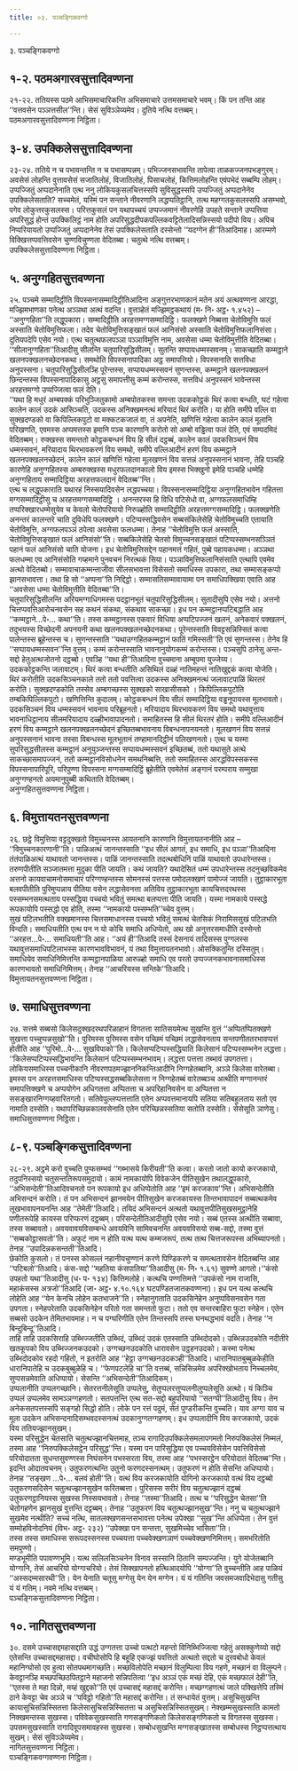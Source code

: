 ```yaml
---
title: ०३. पञ्चङ्गिकवग्गो

---
```

३. पञ्चङ्गिकवग्गो  


## १-२. पठमअगारवसुत्तादिवण्णना

२१-२२. ततियस्स पठमे आभिसमाचारिकन्ति अभिसमाचारे उत्तमसमाचारे भवम्। किं पन तन्ति आह ‘‘वत्तवसेन पञ्ञत्तसील’’न्ति। सेसं सुविञ्ञेय्यमेव। दुतिये नत्थि वत्तब्बम्।  
पठमअगारवसुत्तादिवण्णना निट्ठिता।  


## ३-४. उपक्किलेससुत्तादिवण्णना

२३-२४. ततिये न च पभावन्तन्ति न च पभासम्पन्नम्। पभिज्जनसभावन्ति तापेत्वा ताळकज्जनपभङ्गुरम्। अवसेसं लोहन्ति वुत्तावसेसं सजातिलोहं, विजातिलोहं, पिसाचलोहं, कित्तिमलोहन्ति एवंपभेदं सब्बम्पि लोहम्। उप्पज्जितुं अप्पदानेनाति एत्थ ननु लोकियकुसलचित्तस्सपि सुविसुद्धस्सपि उप्पज्जितुं अप्पदानेनेव उपक्किलेसताति? सच्चमेतं, यस्मिं पन सन्ताने नीवरणानि लद्धप्पतिट्ठानि, तत्थ महग्गतकुसलस्सपि असम्भवो, पगेव लोकुत्तरकुसलस्स। परित्तकुसलं पन यथापच्चयं उप्पज्जमानं नीवरणेहि उपहते सन्ताने उप्पत्तिया अपरिसुद्धं होन्तं उपक्किलिट्ठं नाम होति अपरिसुद्धदीपकपल्लिकवट्टितेलादिसन्निस्सयो पदीपो विय। अपिच निप्परियायतो उप्पज्जितुं अप्पदानेनेव तेसं उपक्किलेसताति दस्सेन्तो ‘‘यदग्गेन ही’’तिआदिमाह। आरम्मणे विक्खित्तप्पवत्तिवसेन चुण्णविचुण्णता वेदितब्बा। चतुत्थे नत्थि वत्तब्बम्।  
उपक्किलेससुत्तादिवण्णना निट्ठिता।  


## ५. अनुग्गहितसुत्तवण्णना

२५. पञ्चमे सम्मादिट्ठीति विपस्सनासम्मादिट्ठीतिआदिना अङ्गुत्तरभाणकानं मतेन अयं अत्थवण्णना आरद्धा, मज्झिमभाणका पनेत्थ अञ्ञथा अत्थं वदन्ति। वुत्तञ्हेतं मज्झिमट्ठकथायं (म॰ नि॰ अट्ठ॰ १.४५२) –  
‘‘अनुग्गहिता’’ति लद्धूपकारा। सम्मादिट्ठीति अरहत्तमग्गसम्मादिट्ठि। फलक्खणे निब्बत्ता चेतोविमुत्ति फलं अस्साति चेतोविमुत्तिफला। तदेव चेतोविमुत्तिसङ्खातं फलं आनिसंसो अस्साति चेतोविमुत्तिफलानिसंसा। दुतियपदेपि एसेव नयो। एत्थ चतुत्थफलपञ्ञा पञ्ञाविमुत्ति नाम, अवसेसा धम्मा चेतोविमुत्तीति वेदितब्बा। ‘‘सीलानुग्गहिता’’तिआदीसु सीलन्ति चतुपारिसुद्धिसीलम्। सुतन्ति सप्पायधम्मस्सवनम्। साकच्छाति कम्मट्ठाने खलनपक्खलनच्छेदनकथा। समथोति विपस्सनापादिका अट्ठ समापत्तियो। विपस्सनाति सत्तविधा अनुपस्सना। चतुपारिसुद्धिसीलञ्हि पूरेन्तस्स, सप्पायधम्मस्सवनं सुणन्तस्स, कम्मट्ठाने खलनपक्खलनं छिन्दन्तस्स विपस्सनापादिकासु अट्ठसु समापत्तीसु कम्मं करोन्तस्स, सत्तविधं अनुपस्सनं भावेन्तस्स अरहत्तमग्गो उप्पज्जित्वा फलं देति।  
‘‘यथा हि मधुरं अम्बपक्कं परिभुञ्जितुकामो अम्बपोतकस्स समन्ता उदककोट्ठकं थिरं कत्वा बन्धति, घटं गहेत्वा कालेन कालं उदकं आसिञ्चति, उदकस्स अनिक्खमनत्थं मरियादं थिरं करोति। या होति समीपे वल्लि वा सुक्खदण्डको वा किपिल्लिकपुटो वा मक्कटकजालं वा, तं अपनेति, खणित्तिं गहेत्वा कालेन कालं मूलानि परिखणति, एवमस्स अप्पमत्तस्स इमानि पञ्च कारणानि करोतो सो अम्बो वड्ढित्वा फलं देति, एवं सम्पदमिदं वेदितब्बम्। रुक्खस्स समन्ततो कोट्ठकबन्धनं विय हि सीलं दट्ठब्बं, कालेन कालं उदकसिञ्चनं विय धम्मस्सवनं, मरियादाय थिरभावकरणं विय समथो, समीपे वल्लिआदीनं हरणं विय कम्मट्ठाने खलनपक्खलनच्छेदनं, कालेन कालं खणित्तिं गहेत्वा मूलखणनं विय सत्तन्नं अनुपस्सनानं भावना, तेहि पञ्चहि कारणेहि अनुग्गहितस्स अम्बरुक्खस्स मधुरफलदानकालो विय इमस्स भिक्खुनो इमेहि पञ्चहि धम्मेहि अनुग्गहिताय सम्मादिट्ठिया अरहत्तफलदानं वेदितब्ब’’न्ति।  
एत्थ च लद्धूपकाराति यथारहं निस्सयादिवसेन लद्धपच्चया। विपस्सनासम्मादिट्ठिया अनुग्गहितभावेन गहितत्ता मग्गसम्मादिट्ठीसु च अरहत्तमग्गसम्मादिट्ठि । अनन्तरस्स हि विधि पटिसेधो वा, अग्गफलसमाधिम्हि तप्परिक्खारधम्मेसुयेव च केवलो चेतोपरियायो निरुळ्होति सम्मादिट्ठीति अरहत्तमग्गसम्मादिट्ठि। फलक्खणेति अनन्तरं कालन्तरे चाति दुविधेपि फलक्खणे। पटिप्पस्सद्धिवसेन सब्बसंकिलेसेहि चेतोविमुच्चति एतायाति चेतोविमुत्ति, अग्गफलपञ्ञं ठपेत्वा अवसेसा फलधम्मा। तेनाह ‘‘चेतोविमुत्ति फलं अस्साति, चेतोविमुत्तिसङ्खातं फलं आनिसंसो’’ति। सब्बकिलेसेहि चेतसो विमुच्चनसङ्खातं पटिप्पस्सम्भनसञ्ञितं पहानं फलं आनिसंसो चाति योजना। इध चेतोविमुत्तिसद्देन पहानमत्तं गहितं, पुब्बे पहायकधम्मा। अञ्ञथा फलधम्मा एव आनिसंसोति गय्हमाने पुनवचनं निरत्थकं सिया। पञ्ञाविमुत्तिफलानिसंसाति एत्थापि एवमेव अत्थो वेदितब्बो। सम्मावाचाकम्मन्ताजीवा सीलसभावत्ता विसेसतो समाधिस्स उपकारा, तथा सम्मासङ्कप्पो झानसभावत्ता। तथा हि सो ‘‘अप्पना’’ति निद्दिट्ठो। सम्मासतिसम्मावायामा पन समाधिपक्खिया एवाति आह ‘‘अवसेसा धम्मा चेतोविमुत्तीति वेदितब्बा’’ति।  
चतुपारिसुद्धिसीलन्ति अरियमग्गाधिगमस्स पदट्ठानभूतं चतुपारिसुद्धिसीलम्। सुतादीसुपि एसेव नयो। अत्तनो चित्तप्पवत्तिआरोचनवसेन सह कथनं संकथा, संकथाव साकच्छा। इध पन कम्मट्ठानप्पटिबद्धाति आह ‘‘कम्मट्ठाने…पे॰… कथा’’ति। तस्स कम्मट्ठानस्स एकवारं विधिया अप्पटिपज्जनं खलनं, अनेकवारं पक्खलनं, तदुभयस्स विच्छेदनी अपनयनी कथा खलनपक्खलनच्छेदनकथा। पूरेन्तस्साति विवट्टसन्निस्सितं कत्वा पालेन्तस्स ब्रूहेन्तस्स च। सुणन्तस्साति ‘‘यथाउग्गहितकम्मट्ठानं फातिं गमिस्सती’’ति एवं सुणन्तस्स। तेनेव हि ‘‘सप्पायधम्मस्सवन’’न्ति वुत्तम्। कम्मं करोन्तस्साति भावनानुयोगकम्मं करोन्तस्स। पञ्चसुपि ठानेसु अन्त-सद्दो हेतुअत्थजोतनो दट्ठब्बो। एवञ्हि ‘‘यथा ही’’तिआदिना वुच्चमाना अम्बूपमा युज्जेय्य।  
उदककोट्ठकन्ति जलावाटम्। थिरं कत्वा बन्धतीति असिथिलं दळ्हं नातिमहन्तं नातिखुद्दकं कत्वा योजेति। थिरं करोतीति उदकसिञ्चनकाले ततो ततो पवत्तित्वा उदकस्स अनिक्खमनत्थं जलावाटपाळिं थिरतरं करोति। सुक्खदण्डकोति तस्सेव अम्बगच्छस्स सुक्खको साखासीसको । किपिल्लिकपुटोति तम्बकिपिल्लिकपुटो। खणित्तिन्ति कुदालम्। कोट्ठकबन्धनं विय सीलं सम्मादिट्ठिया वड्ढनूपायस्स मूलभावतो। उदकसिञ्चनं विय धम्मस्सवनं भावनाय परिब्रूहनतो। मरियादाय थिरभावकरणं विय समथो यथावुत्ताय भावनाधिट्ठानाय सीलमरियादाय दळ्हीभावापादनतो। समाहितस्स हि सीलं थिरतरं होति। समीपे वल्लिआदीनं हरणं विय कम्मट्ठाने खलनपक्खलनच्छेदनं इच्छितब्बभावनाय विबन्धनापनयनतो। मूलखणनं विय सत्तन्नं अनुपस्सनानं भावना तस्सा विबन्धस्स मूलभूतानं तण्हामानदिट्ठीनं पलिखणनतो। एत्थ च यस्मा सुपरिसुद्धसीलस्स कम्मट्ठानं अनुयुञ्जन्तस्स सप्पायधम्मस्सवनं इच्छितब्बं, ततो यथासुते अत्थे साकच्छासमापज्जनं, ततो कम्मट्ठानविसोधनेन समथनिब्बत्ति, ततो समाहितस्स आरद्धविपस्सकस्स विपस्सनापारिपूरि, परिपुण्णा विपस्सना मग्गसम्मादिट्ठिं ब्रूहेतीति एवमेतेसं अङ्गानं परम्पराय सम्मुखा अनुग्गण्हनतो अयमानुपुब्बी कथिताति वेदितब्बम्।  
अनुग्गहितसुत्तवण्णना निट्ठिता।  


## ६. विमुत्तायतनसुत्तवण्णना

२६. छट्ठे विमुत्तिया वट्टदुक्खतो विमुच्चनस्स आयतनानि कारणानि विमुत्तायतनानीति आह – ‘‘विमुच्चनकारणानी’’ति। पाळिअत्थं जानन्तस्साति ‘‘इध सीलं आगतं, इध समाधि, इध पञ्ञा’’तिआदिना तंतंपाळिअत्थं याथावतो जानन्तस्स। पाळिं जानन्तस्साति तदत्थबोधिनिं पाळिं याथावतो उपधारेन्तस्स। तरुणपीतीति सञ्जातमत्ता मुदुका पीति जायति। कथं जायति? यथादेसितं धम्मं उपधारेन्तस्स तदनुच्छविकमेव अत्तनो कायवाचामनोसमाचारं परिग्गण्हन्तस्स सोमनस्सं पत्तस्स पमोदलक्खणं पामोज्जं जायति। तुट्ठाकारभूता बलवपीतीति पुरिमुप्पन्नाय पीतिया वसेन लद्धासेवनत्ता अतिविय तुट्ठाकारभूता कायचित्तदरथस्स पस्सम्भनसमत्थताय पस्सद्धिया पच्चयो भवितुं समत्था बलप्पत्ता पीति जायति। यस्मा नामकाये पस्सद्धे रूपकायोपि पस्सद्धो एव होति, तस्मा ‘‘नामकायो पस्सम्भति’’च्चेव वुत्तम्।  
सुखं पटिलभतीति वक्खमानस्स चित्तसमाधानस्स पच्चयो भवितुं समत्थं चेतसिकं निरामिससुखं पटिलभति विन्दति। समाधियतीति एत्थ पन न यो कोचि समाधि अधिप्पेतो, अथ खो अनुत्तरसमाधीति दस्सेन्तो ‘‘अरहत्त…पे॰… समाधियती’’ति आह। ‘‘अयं ही’’तिआदि तस्सं देसनायं तादिसस्स पुग्गलस्स यथावुत्तसमाधिपटिलाभस्स कारणभावविभावनं, यं तथा विमुत्तायतनभावो। ओसक्कितुन्ति दस्सितुम्। समाधियेव समाधिनिमित्तन्ति कम्मट्ठानपाळिया आरुळ्हो समाधि एव परतो उप्पज्जनकभावनासमाधिस्स कारणभावतो समाधिनिमित्तम्। तेनाह ‘‘आचरियस्स सन्तिके’’तिआदि।  
विमुत्तायतनसुत्तवण्णना निट्ठिता।  


## ७. समाधिसुत्तवण्णना

२७. सत्तमे सब्बसो किलेसदुक्खदरथपरिळाहानं विगतत्ता सातिसयमेत्थ सुखन्ति वुत्तं ‘‘अप्पितप्पितक्खणे सुखत्ता पच्चुप्पन्नसुखो’’ति। पुरिमस्स पुरिमस्स वसेन पच्छिमं पच्छिमं लद्धासेवनताय सन्तपणीततरभावप्पत्तं होतीति आह ‘‘पुरिमो…पे॰… सुखविपाको’’ति। किलेसप्पटिप्पस्सद्धियाति किलेसानं पटिप्पस्सम्भनेन लद्धत्ता। ‘‘किलेसप्पटिप्पस्सद्धिभावन्ति किलेसानं पटिप्पस्सम्भनभावम्। लद्धत्ता पत्तत्ता तब्भावं उपगतत्ता। लोकियसमाधिस्स पच्चनीकानि नीवरणपठमज्झाननिकन्तिआदीनि निग्गहेतब्बानि, अञ्ञे किलेसा वारेतब्बा। इमस्स पन अरहत्तसमाधिस्स पटिप्पस्सद्धसब्बकिलेसत्ता न निग्गहेतब्बं वारेतब्बञ्च अत्थीति मग्गानन्तरं समापत्तिक्खणे च अप्पयोगेन अधिगतत्ता अप्पितत्ता च अपरिहानिवसेन वा अप्पितत्ता न ससङ्खारनिग्गय्हवारितगतो। सतिवेपुल्लप्पत्तत्ताति एतेन अप्पवत्तमानायपि सतिया सतिबहुलताय सतो एव नामाति दस्सेति। यथापरिच्छिन्नकालवसेनाति एतेन परिच्छिन्नस्सतिया सतोति दस्सेति। सेसेसूति ञाणेसु।  
समाधिसुत्तवण्णना निट्ठिता।  


## ८-९. पञ्चङ्गिकसुत्तादिवण्णना

२८-२९. अट्ठमे करो वुच्चति पुप्फसम्भवं ‘‘गब्भासये किरीयती’’ति कत्वा। करतो जातो कायो करजकायो, तदुपनिस्सयो चतुसन्ततिरूपसमुदायो। कामं नामकायोपि विवेकजेन पीतिसुखेन तथालद्धूपकारो, ‘‘अभिसन्देती’’तिआदिवचनतो पन रूपकायो इध अधिप्पेतोति आह ‘‘इमं करजकाय’’न्ति। अभिसन्देतीति अभिसन्दनं करोति। तं पन अभिसन्दनं झानमयेन पीतिसुखेन करजकायस्स तिन्तभावापादनं सब्बत्थकमेव लूखभावापनयनन्ति आह ‘‘तेमेती’’तिआदि। तयिदं अभिसन्दनं अत्थतो यथावुत्तपीतिसुखसमुट्ठानेहि पणीतरूपेहि कायस्स परिप्फरणं दट्ठब्बम्। परिसन्देतीतिआदीसुपि एसेव नयो। सब्बं एतस्स अत्थीति सब्बावा, तस्स सब्बावतो। अवयवावयविसम्बन्धे अवयविनि सामिवचनन्ति अवयवविसयो सब्ब-सद्दो, तस्मा वुत्तं ‘‘सब्बकोट्ठासवतो’’ति। अफुटं नाम न होति यत्थ यत्थ कम्मजरूपं, तत्थ तत्थ चित्तजरूपस्स अभिब्यापनतो। तेनाह ‘‘उपादिन्नकसन्तती’’तिआदि।  
छेकोति कुसलो। तं पनस्स कोसल्लं नहानीयचुण्णानं करणे पिण्डिकरणे च समत्थतावसेन वेदितब्बन्ति आह ‘‘पटिबलो’’तिआदि। कंस-सद्दो ‘‘महतिया कंसपातिया’’तिआदीसु (म॰ नि॰ १.६१) सुवण्णे आगतो।‘‘कंसो उपहतो यथा’’तिआदीसु (ध॰ प॰ १३४) कित्तिमलोहे। कत्थचि पण्णत्तिमत्ते ‘‘उपकंसो नाम राजासि, महाकंसस्स अत्रजो’’तिआदि (जा॰ अट्ठ॰ ४.१०.१६४ घटपण्डितजातकवण्णना)। इध पन यत्थ कत्थचि लोहेति आह ‘‘येन केनचि लोहेन कतभाजने’’ति। स्नेहानुगताति उदकसिनेहेन अनुप्पविसनवसेन गता उपगता। स्नेहपरेताति उदकसिनेहेन परितो गता समन्ततो फुटा। ततो एव सन्तरबाहिरा फुटा स्नेहेन। एतेन सब्बसो उदकेन तेमितभावमाह। न च पग्घरिणीति एतेन तिन्तस्सपि तस्स घनथद्धभावं वदति। तेनाह ‘‘न बिन्दुबिन्दू’’तिआदि।  
ताहि ताहि उदकसिराहि उब्भिज्जतीति उब्भिदं, उब्भिदं उदकं एतस्साति उब्भिदोदको। उब्भिन्नउदकोति नदीतीरे खतकूपको विय उब्भिज्जनकउदको। उग्गच्छनउदकोति धारावसेन उट्ठहनउदको। कस्मा पनेत्थ उब्भिदोदकोव रहदो गहितो, न इतरोति आह ‘‘हेट्ठा उग्गच्छनउदकञ्ही’’तिआदि। धारानिपातबुब्बुळकेहीति धारानिपातेहि च उदकबुब्बुळेहि च। ‘‘फेणपटलेहि चा’’ति वत्तब्बं, सन्निसिन्नमेव अपरिक्खोभताय निच्चलमेव, सुप्पसन्नमेवाति अधिप्पायो। सेसन्ति ‘‘अभिसन्देती’’तिआदिकम्।  
उप्पलानीति उप्पलगच्छानि। सेतरत्तनीलेसूति उप्पलेसु, सेतुप्पलरत्तुप्पलनीलुप्पलेसूति अत्थो। यं किञ्चि उप्पलं उप्पलमेव सामञ्ञग्गहणतो। सतपत्तन्ति एत्थ सत-सद्दो बहुपरियायो ‘‘सतग्घी’’तिआदीसु विय। तेन अनेकसतपत्तस्सपि सङ्गहो सिद्धो होति। लोके पन रत्तं पदुमं, सेतं पुण्डरीकन्ति वुच्चति। याव अग्गा याव च मूला उदकेन अभिसन्दनादिसम्भवदस्सनत्थं उदकानुग्गतग्गहणम्। इध उप्पलादीनि विय करजकायो, उदकं विय ततियज्झानसुखम्।  
यस्मा परिसुद्धेन चेतसाति चतुत्थज्झानचित्तमाह, तञ्च रागादिउपक्किलेसमलापगमतो निरुपक्किलेसं निम्मलं, तस्मा आह ‘‘निरुपक्किलेसट्ठेन परिसुद्ध’’न्ति। यस्मा पन पारिसुद्धिया एव पच्चयविसेसेन पवत्तिविसेसो परियोदातता सुधन्तसुवण्णस्स निघंसनेन पभस्सरता विय, तस्मा आह ‘‘पभस्सरट्ठेन परियोदातं वेदितब्ब’’न्ति। इदन्ति ओदातवचनम्। उतुफरणत्थन्ति उतुनो फरणदस्सनत्थम्। उतुफरणं न होति सेसन्ति अधिप्पायो। तेनाह ‘‘तङ्खण …पे॰… बलवं होती’’ति। वत्थं विय करजकायोति योगिनो करजकायो वत्थं विय दट्ठब्बो उतुफरणसदिसेन चतुत्थज्झानसुखेन फरितब्बत्ता। पुरिसस्स सरीरं विय चतुत्थज्झानं दट्ठब्बं उतुफरणट्ठानियस्स सुखस्स निस्सयभावतो। तेनाह ‘‘तस्मा’’तिआदि। तत्थ च ‘‘परिसुद्धेन चेतसा’’ति चेतोगहणेन झानसुखं वुत्तन्ति दट्ठब्बम्। तेनाह ‘‘उतुफरणं विय चतुत्थज्झानसुख’’न्ति। ननु च चतुत्थज्झाने सुखमेव नत्थीति? सच्चं नत्थि, सातलक्खणसन्तसभावत्ता पनेत्थ उपेक्खा ‘‘सुख’’न्ति अधिप्पेता। तेन वुत्तं सम्मोहविनोदनियं (विभ॰ अट्ठ॰ २३२) ‘‘उपेक्खा पन सन्तत्ता, सुखमिच्चेव भासिता’’ति।  
तस्स तस्स समाधिस्स सरूपदस्सनस्स पच्चयत्ता पच्चवेक्खणञाणं पच्चवेक्खणनिमित्तम्। समभरितोति समपुण्णो।  
मण्डभूमीति पपावण्णभूमि। यत्थ सलिलसिञ्चनेन विनाव सस्सानि ठितानि सम्पज्जन्ति। युगे योजेतब्बानि योग्गानि, तेसं आचरियो योग्गाचरियो। तेसं सिक्खापनतो हत्थिआदयोपि ‘‘योग्गा’’ति वुच्चन्तीति आह पाळियं ‘‘अस्सदम्मसारथी’’ति। येन येनाति चतूसु मग्गेसु येन येन मग्गेन। यं यं गतिन्ति जवसमजवादिभेदासु गतीसु यं यं गतिम्। नवमे नत्थि वत्तब्बम्।  
पञ्चङ्गिकसुत्तादिवण्णना निट्ठिता।  


## १०. नागितसुत्तवण्णना

३०. दसमे उच्चासद्दमहासद्दाति उद्धं उग्गतत्ता उच्चो पत्थटो महन्तो विनिब्भिज्जित्वा गहेतुं असक्कुणेय्यो सद्दो एतेसन्ति उच्चासद्दमहासद्दा। वचीघोसोपि हि बहूहि एकज्झं पवत्तितो अत्थतो सद्दतो च दुरवबोधो केवलं महानिग्घोसो एव हुत्वा सोतपथमागच्छति। मच्छविलोपेति मच्छानं विलुम्पित्वा विय गहणे, मच्छानं वा विलुम्पने। केवट्टानञ्हि मच्छपच्छिठपितट्ठाने महाजनो सन्निपतित्वा ‘‘इध अञ्ञं एकं मच्छं देहि, एकं मच्छफालं देही’’ति, ‘‘एतस्स ते महा दिन्नो, मय्हं खुद्दको’’ति एवं उच्चासद्दं महासद्दं करोन्ति। मच्छग्गहणत्थं जाले पक्खित्तेपि तस्मिं ठाने केवट्टा चेव अञ्ञे च ‘‘पविट्ठो गहितो’’ति महासद्दं करोन्ति। तं सन्धायेतं वुत्तम्। असुचिसुखन्ति कायासुचिसन्निस्सितत्ता किलेसासुचिसन्निस्सितत्ता च असुचिसन्निस्सितसुखम्। नेक्खम्मसुखस्साति कामतो निक्खमन्तस्स सुखस्स। पविवेकसुखस्साति गणसङ्गणिकतो किलेससङ्गणिकतो च विगतस्स सुखस्स। उपसमसुखस्साति रागादिवूपसमावहस्स सुखस्स। सम्बोधसुखन्ति मग्गसङ्खातस्स सम्बोधस्स निट्ठप्पत्तत्थाय सुखम्। सेसं सुविञ्ञेय्यमेव।  
नागितसुत्तवण्णना निट्ठिता।  
पञ्चङ्गिकवग्गवण्णना निट्ठिता।  